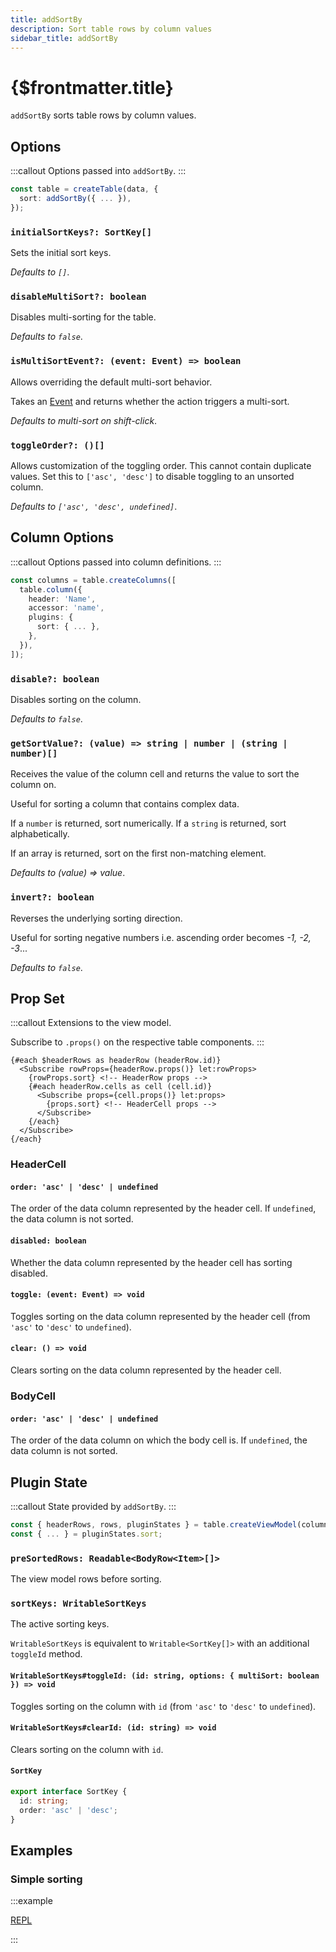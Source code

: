 ```yaml
---
title: addSortBy
description: Sort table rows by column values
sidebar_title: addSortBy
---
```


<script>
  import { useHljs } from '$lib/utils/useHljs';
  useHljs('ts');
</script>

# {$frontmatter.title}

`addSortBy` sorts table rows by column values.

## Options

:::callout
Options passed into `addSortBy`.
:::

```ts {3}
const table = createTable(data, {
  sort: addSortBy({ ... }),
});
```

### `initialSortKeys?: SortKey[]`

Sets the initial sort keys.

_Defaults to `[]`_.

### `disableMultiSort?: boolean`

Disables multi-sorting for the table.

_Defaults to `false`_.

### `isMultiSortEvent?: (event: Event) => boolean`

Allows overriding the default multi-sort behavior.

Takes an [Event](https://developer.mozilla.org/en-US/docs/Web/API/Event) and returns whether the action triggers a multi-sort.

_Defaults to multi-sort on shift-click_.

### `toggleOrder?: ()[]`

Allows customization of the toggling order. This cannot contain duplicate values. Set this to `['asc', 'desc']` to disable toggling to an unsorted column.

_Defaults to `['asc', 'desc', undefined]`_.

## Column Options

:::callout
Options passed into column definitions.
:::

```ts {7}
const columns = table.createColumns([
  table.column({
    header: 'Name',
    accessor: 'name',
    plugins: {
      sort: { ... },
    },
  }),
]);
```

### `disable?: boolean`

Disables sorting on the column.

_Defaults to `false`_.

### `getSortValue?: (value) => string | number | (string | number)[]`

Receives the value of the column cell and returns the value to sort the column on.

Useful for sorting a column that contains complex data.

If a `number` is returned, sort numerically. If a `string` is returned, sort alphabetically.

If an array is returned, sort on the first non-matching element.

_Defaults to (value) => value_.

### `invert?: boolean`

Reverses the underlying sorting direction.

Useful for sorting negative numbers i.e. ascending order becomes _-1, -2, -3_...

_Defaults to `false`_.

## Prop Set

:::callout
Extensions to the view model.

Subscribe to `.props()` on the respective table components.
:::

```svelte
{#each $headerRows as headerRow (headerRow.id)}
  <Subscribe rowProps={headerRow.props()} let:rowProps>
    {rowProps.sort} <!-- HeaderRow props -->
    {#each headerRow.cells as cell (cell.id)}
      <Subscribe props={cell.props()} let:props>
        {props.sort} <!-- HeaderCell props -->
      </Subscribe>
    {/each}
  </Subscribe>
{/each}
```

### HeaderCell

#### `order: 'asc' | 'desc' | undefined`

The order of the data column represented by the header cell. If `undefined`, the data column is not sorted.

#### `disabled: boolean`

Whether the data column represented by the header cell has sorting disabled.

#### `toggle: (event: Event) => void`

Toggles sorting on the data column represented by the header cell (from `'asc'` to `'desc'` to `undefined`).

#### `clear: () => void`

Clears sorting on the data column represented by the header cell.

### BodyCell

#### `order: 'asc' | 'desc' | undefined`

The order of the data column on which the body cell is. If `undefined`, the data column is not sorted.

## Plugin State

:::callout
State provided by `addSortBy`.
:::

```ts {3}
const { headerRows, rows, pluginStates } = table.createViewModel(columns);
const { ... } = pluginStates.sort;
```

### `preSortedRows: Readable<BodyRow<Item>[]>`

The view model rows before sorting.

### `sortKeys: WritableSortKeys`

The active sorting keys.

`WritableSortKeys` is equivalent to `Writable<SortKey[]>` with an additional `toggleId` method.

#### `WritableSortKeys#toggleId: (id: string, options: { multiSort: boolean }) => void`

Toggles sorting on the column with `id` (from `'asc'` to `'desc'` to `undefined`).

#### `WritableSortKeys#clearId: (id: string) => void`

Clears sorting on the column with `id`.

#### `SortKey`

```ts
export interface SortKey {
  id: string;
  order: 'asc' | 'desc';
}
```

## Examples

### Simple sorting

:::example

[REPL](https://svelte.dev/repl/0085427077dc49c8b648b2a6972987c0?version=3.48.0)

<script>
  import SimpleSortingDemo from './_demo/SimpleSortingDemo.svelte'
</script>
<SimpleSortingDemo />

:::
